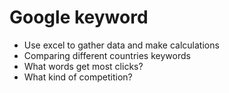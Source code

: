 # Google keyword
- Use excel to gather data and make calculations
- Comparing different countries keywords
- What words get most clicks?
- What kind of competition?
